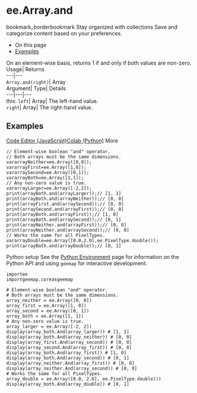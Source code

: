  
#  ee.Array.and 
bookmark_borderbookmark Stay organized with collections  Save and categorize content based on your preferences. 
  * On this page
  * [Examples](https://developers.google.com/earth-engine/apidocs/ee-array-and#examples)


On an element-wise basis, returns 1 if and only if both values are non-zero. 
Usage| Returns  
---|---  
`Array.and(right)`| Array  
Argument| Type| Details  
---|---|---  
this: `left`| Array| The left-hand value.  
`right`| Array| The right-hand value.  
## Examples
[Code Editor (JavaScript)](https://developers.google.com/earth-engine/apidocs/ee-array-and#code-editor-javascript-sample)[Colab (Python)](https://developers.google.com/earth-engine/apidocs/ee-array-and#colab-python-sample) More
```
// Element-wise boolean "and" operator.
// Both arrays must be the same dimensions.
vararrayNeither=ee.Array([0,0]);
vararrayFirst=ee.Array([1,0]);
vararraySecond=ee.Array([0,1]);
vararrayBoth=ee.Array([1,1]);
// Any non-zero value is true.
vararrayLarger=ee.Array([-2,2]);
print(arrayBoth.and(arrayLarger));// [1, 1]
print(arrayBoth.and(arrayNeither));// [0, 0]
print(arrayFirst.and(arraySecond));// [0, 0]
print(arraySecond.and(arrayFirst));// [0, 0]
print(arrayBoth.and(arrayFirst));// [1, 0]
print(arrayBoth.and(arraySecond));// [0, 1]
print(arrayNeither.and(arrayFirst));// [0, 0]
print(arrayNeither.and(arraySecond));// [0, 0]
// Works the same for all PixelTypes.
vararrayDouble=ee.Array([0.0,2.0],ee.PixelType.double());
print(arrayBoth.and(arrayDouble));// [0, 1]
```
Python setup
See the [ Python Environment](https://developers.google.com/earth-engine/guides/python_install) page for information on the Python API and using `geemap` for interactive development.
```
importee
importgeemap.coreasgeemap
```
```
# Element-wise boolean "and" operator.
# Both arrays must be the same dimensions.
array_neither = ee.Array([0, 0])
array_first = ee.Array([1, 0])
array_second = ee.Array([0, 1])
array_both = ee.Array([1, 1])
# Any non-zero value is true.
array_larger = ee.Array([-2, 2])
display(array_both.And(array_larger)) # [1, 1]
display(array_both.And(array_neither)) # [0, 0]
display(array_first.And(array_second)) # [0, 0]
display(array_second.And(array_first)) # [0, 0]
display(array_both.And(array_first)) # [1, 0]
display(array_both.And(array_second)) # [0, 1]
display(array_neither.And(array_first)) # [0, 0]
display(array_neither.And(array_second)) # [0, 0]
# Works the same for all PixelTypes.
array_double = ee.Array([0.0, 2.0], ee.PixelType.double())
display(array_both.And(array_double)) # [0, 1]
```

